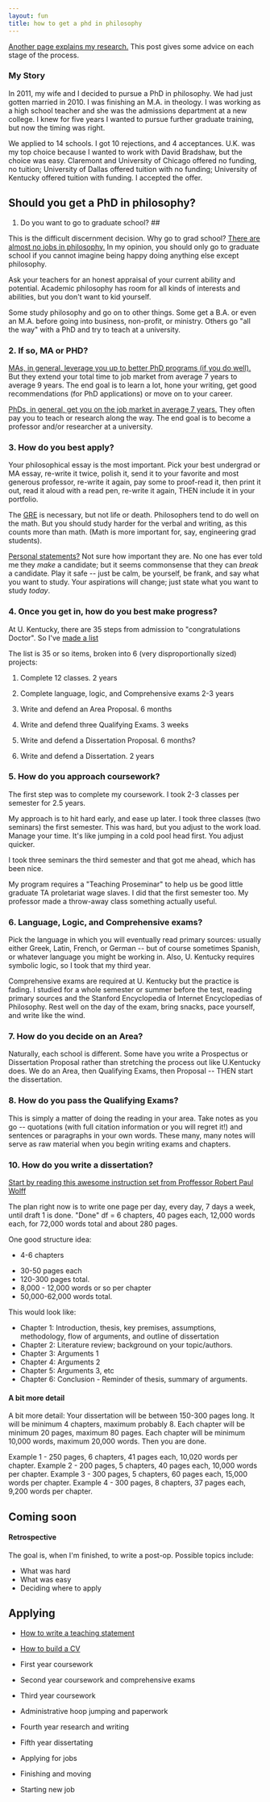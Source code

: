 ```yaml
---
layout: fun
title: how to get a phd in philosophy
--- 
```


[Another page explains my research.](http://keithbuhler.github.io/phd) This post gives some advice on each stage of the process. 

### My Story  ###

In 2011, my wife and I decided to pursue a PhD in philosophy. We had just gotten married in 2010. I was finishing an M.A. in theology. I was working as a high school teacher and she was the admissions department at a new college. I knew for five years I wanted to pursue further graduate training, but now the timing was right.

We applied to 14 schools. I got 10 rejections, and 4 acceptances. U.K. was my top choice because I wanted to work with David Bradshaw, but the choice was easy. Claremont and University of Chicago offered no funding, no tuition; University of Dallas offered tuition with no funding; University of Kentucky offered tuition with funding. I accepted the offer. 

## Should you get a PhD in philosophy? #


1. Do you want to go to graduate school? ##

This is the difficult discernment decision. Why go to grad school? [There are almost no jobs in philosophy.](http://leiterreports.typepad.com/blog/2015/02/pedigree-matters-and-prospective-students-are-entitled-to-know.html) In my opinion, you should only go to graduate school if you cannot imagine being happy doing anything else except philosophy. 

Ask your teachers for an honest appraisal of your current ability and potential. Academic philosophy has room for all kinds of interests and abilities, but you don't want to kid yourself. 

Some study philosophy and go on to other things. Some get a B.A. or even an M.A. before going into business, non-profit, or ministry. Others go "all the way" with a PhD and try to teach at a university. 


### 2. If so, MA or PHD? ##

[MAs, in general, leverage you up to better PhD programs (if you do well).](http://leiterreports.typepad.com/blog/2013/11/terminal-vs-non-terminal-ma-programs.html)  But they extend your total time to job market from average 7 years to average 9 years. The end goal is to learn a lot, hone your writing, get good recommendations (for PhD applications) or move on to your career. 

[PhDs, in general, get you on the job market in average 7 years.](http://www.nsf.gov/statistics/infbrief/nsf06312/) They often pay you to teach or research along the way. The end goal is to become a professor and/or researcher at a university. 

### 3. How do you best apply? ##

Your philosophical essay is the most important. Pick your best undergrad or MA essay, re-write it twice, polish it, send it to your favorite and most generous professor, re-write it again, pay some to proof-read it, then print it out, read it aloud with a read pen, re-write it again, THEN include it in your portfolio.

The [GRE](http://www.ets.org/gre) is necessary, but not life or death. Philosophers tend to do well on the math. But you should study harder for the verbal and writing, as this counts more than math. (Math is more important for, say, engineering grad students). 

[Personal statements?](http://leiterreports.typepad.com/blog/2007/09/advice-on-perso.html) Not sure how important they are. No one has ever told me they *make* a candidate; but it seems commonsense that they can *break* a candidate. Play it safe -- just be calm, be yourself, be frank, and say what you want to study. Your aspirations will change; just state what you want to study *today*. 


### 4. Once you get in, how do you best make progress? ###
At U. Kentucky, there are 35 steps from admission to "congratulations Doctor". So I've [made a list](https://docs.google.com/spreadsheets/d/1RqZIRaApZnbUcbipRMALKwz1FTuKLeRoB529OZpdbeA/edit?usp=sharing)

The list is 35 or so items, broken into 6 (very disproportionally sized) projects: 

1. Complete 12 classes.                                                2 years

2. Complete language, logic, and Comprehensive exams 2-3 years

3. Write and defend an Area Proposal.                          6 months

4. Write and defend three Qualifying Exams.                 3 weeks

5. Write and defend a Dissertation Proposal.                 6 months?

6. Write and defend a Dissertation.                                2 years




### 5. How do you approach coursework? ##


The first step was to complete my coursework. I took 2-3 classes per semester for 2.5 years. 

My approach is to hit hard early, and ease up later. I took three classes (two seminars) the first semester. This was hard, but you adjust to the work load. Manage your time. It's like jumping in a cold pool head first. You adjust quicker. 

I took three seminars the third semester and that got me ahead, which has been nice. 

My program requires a "Teaching Proseminar" to help us be good little graduate TA proletariat wage slaves. I did that the first semester too. My professor made a throw-away class something actually useful. 



### 6. Language, Logic, and Comprehensive exams? ##

Pick the language in which you will eventually read primary sources: usually either Greek, Latin, French, or German -- but of course sometimes Spanish, or whatever language you might be working in. Also, U. Kentucky requires symbolic logic, so I took that my third year. 

Comprehensive exams are required at U. Kentucky but the practice is fading. I studied for a whole semester or summer before the test, reading primary sources and the Stanford Encyclopedia of Internet Encyclopedias of Philosophy. Rest well on the day of the exam, bring snacks, pace yourself, and write like the wind. 



### 7. How do you decide on an Area? ##

Naturally, each school is different. Some have you write a Prospectus or Dissertation Proposal rather than stretching the process out like U.Kentucky does. We do an Area, then Qualifying Exams, then Proposal -- THEN start the dissertation.


### 8. How do you pass the Qualifying Exams? ##

This is simply a matter of doing the reading in your area. Take notes as you go -- quotations (with full citation information or you will regret it!) and sentences or paragraphs in your own words. These many, many notes will serve as raw material when you begin writing exams and chapters. 


### 10. How do you write a dissertation? ##

[Start by reading this awesome instruction set from Proffessor Robert Paul Wolff](http://robertpaulwolff.blogspot.com/2010/07/how-to-write-doctoral-dissertation-in.html)

The plan right now is to write one page per day, every day, 7 days a week, until draft 1 is done. "Done" df = 6 chapters, 40 pages each, 12,000 words each, for 72,000 words total and about 280 pages.


One good structure idea:

* 4-6 chapters
+ 30-50 pages each
+ 120-300 pages total. 
+ 8,000 - 12,000 words or so per chapter
+ 50,000-62,000 words total. 

This would look like: 

+ Chapter 1:  Introduction, thesis, key premises, assumptions, methodology, flow of arguments, and outline of dissertation
+ Chapter 2: Literature review; background on your topic/authors.
+ Chapter 3: Arguments 1
+ Chapter 4: Arguments 2
+ Chapter 5: Arguments 3, etc
+ Chapter 6: Conclusion - Reminder of thesis, summary of arguments.



#### A bit more detail ###
A bit more detail: Your dissertation will be between 150-300 pages long. It will be minimum 4 chapters, maximum probably 8. Each chapter will be minimum 20 pages, maximum 80 pages. Each chapter will be minimum 10,000 words, maximum 20,000 words. Then you are done. 

Example 1 - 250 pages, 6 chapters, 41 pages each, 10,020 words per chapter. 
Example 2 - 200 pages, 5 chapters, 40 pages each, 10,000 words per chapter.
Example 3 - 300 pages, 5 chapters, 60 pages each, 15,000 words per chapter. 
Example 4 - 300 pages, 8 chapters, 37 pages each, 9,200 words per chapter.


## Coming soon ##


#### Retrospective #
The goal is, when I'm finished, to write a post-op. Possible topics include: 

+ What was hard  
+ What was easy   
+ Deciding where to apply  

## Applying   ##

* [How to write a teaching statement](http://chronicle.com/article/How-to-Write-a-Statement-of/45133/)
* [How to build a CV](https://career.berkeley.edu/PhDs/PhDCVelements)

* First year coursework  
* Second year coursework and comprehensive exams  
* Third year coursework  
* Administrative hoop jumping and paperwork  
* Fourth year research and writing   
* Fifth year dissertating  
* Applying for jobs  
* Finishing and moving  
* Starting new job  